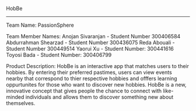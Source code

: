 HobBe
*****

Team Name: PassionSphere

Team Member Names:
Anojan Sivaranjan - Student Number 300406584
Abdurrahman Shearzad - Student Number 300436075
Reda Abouali - Student Number 300449514
Yaorui Xu - Student Number: 300441616
Toyosi Bada - Student Number: 300406799

Product Description: HobBe is an interactive app that matches users to their hobbies. By entering their preferred pastimes, users can view events nearby that correspond to thier respective hobbies and offfers learning oppurtunites for those who want to discover new hobbies. HobBe is a new, innovative concept that gives people the chance to connect with like-minded individuals and allows them to discover something new about themselves.
